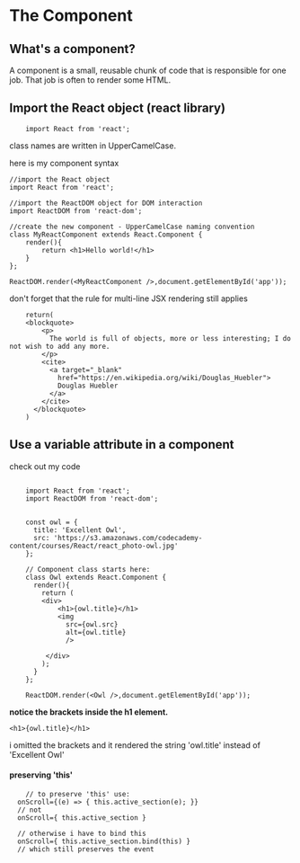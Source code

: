 # The Component

## What's a component?

A component is a small, reusable chunk of code that is responsible for one job. That job is often to render some HTML.

## Import the React object (react library)

```
	import React from 'react';
```


class names are written in UpperCamelCase.

here is my component syntax
```
//import the React object
import React from 'react';

//import the ReactDOM object for DOM interaction
import ReactDOM from 'react-dom';

//create the new component - UpperCamelCase naming convention
class MyReactComponent extends React.Component {
	render(){
		return <h1>Hello world!</h1>
	}
};

ReactDOM.render(<MyReactComponent />,document.getElementById('app'));
```

don't forget that the rule for multi-line JSX rendering still applies
```
	return(
	<blockquote>
        <p>
          The world is full of objects, more or less interesting; I do not wish to add any more.
        </p>
        <cite>
          <a target="_blank"
            href="https://en.wikipedia.org/wiki/Douglas_Huebler">
            Douglas Huebler
          </a>
        </cite>
      </blockquote>
	)
```

## Use a variable attribute in a component

check out my code
```

	import React from 'react';
	import ReactDOM from 'react-dom';


	const owl = {
	  title: 'Excellent Owl',
	  src: 'https://s3.amazonaws.com/codecademy-content/courses/React/react_photo-owl.jpg'
	};

	// Component class starts here:
	class Owl extends React.Component {
	  render(){
		return (
		<div>
			<h1>{owl.title}</h1>
			<img
			  src={owl.src}
			  alt={owl.title}
			  />

		 </div>
		);
	  }
	};

	ReactDOM.render(<Owl />,document.getElementById('app'));
```

**notice the brackets inside the h1 element.**
```
<h1>{owl.title}</h1>
```
 i omitted the brackets and it rendered the string 'owl.title' instead of 'Excellent Owl'


#### preserving 'this'  
```
	// to preserve 'this' use:
  onScroll={(e) => { this.active_section(e); }}
  // not
  onScroll={ this.active_section }

  // otherwise i have to bind this
  onScroll={ this.active_section.bind(this) }
  // which still preserves the event
```
